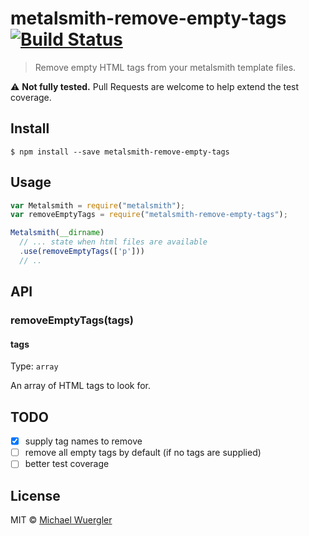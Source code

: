 # metalsmith-remove-empty-tags [![Build Status](https://travis-ci.org/radiovisual/metalsmith-remove-empty-tags.svg?branch=master)](https://travis-ci.org/radiovisual/metalsmith-remove-empty-tags)

> Remove empty HTML tags from your metalsmith template files.

:warning: **Not fully tested.** Pull Requests are welcome to help
extend the test coverage.

## Install

```
$ npm install --save metalsmith-remove-empty-tags
```


## Usage

```js
var Metalsmith = require("metalsmith");
var removeEmptyTags = require("metalsmith-remove-empty-tags");

Metalsmith(__dirname)
  // ... state when html files are available
  .use(removeEmptyTags(['p']))
  // ..
```


## API

### removeEmptyTags(tags)

#### tags

Type: `array`

An array of HTML tags to look for.

## TODO

- [x] supply tag names to remove
- [ ] remove all empty tags by default (if no tags are supplied)
- [ ] better test coverage

## License

MIT © [Michael Wuergler](http://numetriclabs.com)
